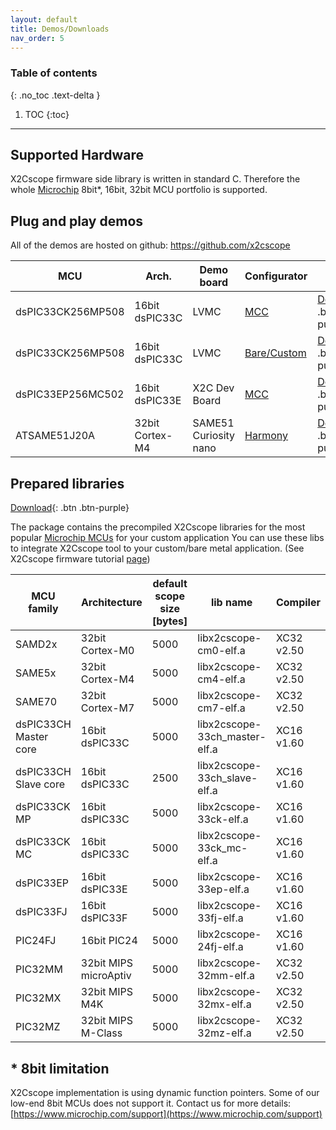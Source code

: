 ```yaml
---
layout: default
title: Demos/Downloads
nav_order: 5
---
```


### Table of contents
{: .no_toc .text-delta }

1. TOC
{:toc}

---

## Supported Hardware

X2Cscope firmware side library is written in standard C. Therefore the whole [Microchip](https://www.microchip.com/) 8bit*, 16bit, 32bit MCU portfolio is supported.

## Plug and play demos

All of the demos are hosted on github: <a href="https://github.com/x2cscope">https://github.com/x2cscope</a>

| MCU | Arch. | Demo board | Configurator | link |
| --- | ----- | ---------- | ---- |--------- |
|  dsPIC33CK256MP508 | 16bit dsPIC33C | LVMC | [MCC](/docs/firmware/mcc.md) | <a href="https://github.com/X2Cscope/X2Cscope_blinky_dsPIC33CK_LVMC.X"> Download</a>{: .btn .btn-purple}|
|  dsPIC33CK256MP508 | 16bit dsPIC33C | LVMC | [Bare/Custom](/docs/firmware/baremetal.md) | <a href="https://github.com/X2Cscope/X2Cscope_blinky_dsPIC33CK_LVMC_customHAL.X"> Download</a>{: .btn .btn-purple}|
| dsPIC33EP256MC502  | 16bit dsPIC33E | X2C Dev Board | [MCC](/docs/firmware/mcc.md) | <a href="https://github.com/X2Cscope/X2Cscope_blinky_dsPIC33EP_X2CDevBoard.X"> Download</a>{: .btn .btn-purple}|
| ATSAME51J20A | 32bit Cortex-M4 | SAME51 Curiosity nano | [Harmony](/docs/firmware/harmony.md) | <a href="https://github.com/X2Cscope/X2Cscope_blinky_SAME51_CNANO"> Download</a>{: .btn .btn-purple}|


## Prepared libraries

<a href="https://github.com/X2Cscope/X2Cscope_library_make/releases"> Download</a>{: .btn .btn-purple}

The package contains the precompiled X2Cscope libraries for the most popular [Microchip MCUs](https://www.microchip.com/mcu) for your custom application You can use these libs to integrate X2Cscope tool to your custom/bare metal application. (See X2Cscope firmware tutorial [page](firmware/baremetal.md))

| MCU family | Architecture | default scope size [bytes] | lib name | Compiler |
| --- | ----- | ---------- | --------- | ----- |
| SAMD2x | 32bit Cortex-M0 | 5000 | libx2cscope-cm0-elf.a | XC32 v2.50 |
| SAME5x | 32bit Cortex-M4 | 5000 | libx2cscope-cm4-elf.a | XC32 v2.50 |
| SAME70 | 32bit Cortex-M7 | 5000 | libx2cscope-cm7-elf.a | XC32 v2.50 |
| dsPIC33CH Master core | 16bit dsPIC33C | 5000 | libx2cscope-33ch_master-elf.a | XC16 v1.60 |
| dsPIC33CH Slave core | 16bit dsPIC33C | 2500 | libx2cscope-33ch_slave-elf.a | XC16 v1.60 |
| dsPIC33CK MP | 16bit dsPIC33C | 5000 | libx2cscope-33ck-elf.a | XC16 v1.60 |
| dsPIC33CK MC | 16bit dsPIC33C | 5000 | libx2cscope-33ck_mc-elf.a | XC16 v1.60 |
| dsPIC33EP | 16bit dsPIC33E | 5000 | libx2cscope-33ep-elf.a | XC16 v1.60 |
| dsPIC33FJ | 16bit dsPIC33F | 5000 | libx2cscope-33fj-elf.a | XC16 v1.60 | 
| PIC24FJ | 16bit PIC24 | 5000 | libx2cscope-24fj-elf.a | XC16 v1.60 |
| PIC32MM | 32bit MIPS microAptiv | 5000 | libx2cscope-32mm-elf.a | XC32 v2.50 | 
| PIC32MX | 32bit MIPS M4K | 5000 | libx2cscope-32mx-elf.a | XC32 v2.50 |
| PIC32MZ | 32bit MIPS M-Class | 5000 | libx2cscope-32mz-elf.a | XC32 v2.50 |


## * 8bit limitation

X2Cscope implementation is using dynamic function pointers. Some of our low-end 8bit MCUs does not support it.
Contact us for more details: [https://www.microchip.com/support](https://www.microchip.com/support)